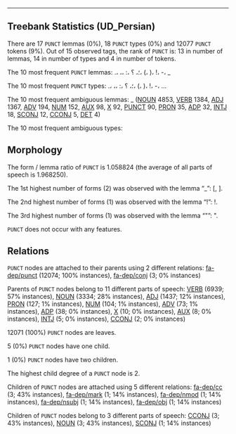 

--------------------------------------------------------------------------------

## Treebank Statistics (UD_Persian)

There are 17 `PUNCT` lemmas (0%), 18 `PUNCT` types (0%) and 12077 `PUNCT` tokens (9%).
Out of 15 observed tags, the rank of `PUNCT` is: 13 in number of lemmas, 14 in number of types and 4 in number of tokens.

The 10 most frequent `PUNCT` lemmas: .، ،، :، ؛، ؟، (، )، !، -، _

The 10 most frequent `PUNCT` types:  .، ،، :، ؛، ؟، (، )، !، -، …

The 10 most frequent ambiguous lemmas: _ ([NOUN]() 4853, [VERB]() 1384, [ADJ]() 1367, [ADV]() 194, [NUM]() 152, [AUX]() 98, [X]() 92, [PUNCT]() 90, [PRON]() 35, [ADP]() 32, [INTJ]() 18, [SCONJ]() 12, [CCONJ]() 5, [DET]() 4)

The 10 most frequent ambiguous types:  



## Morphology

The form / lemma ratio of `PUNCT` is 1.058824 (the average of all parts of speech is 1.968250).

The 1st highest number of forms (2) was observed with the lemma “_”: [, ].

The 2nd highest number of forms (1) was observed with the lemma “!”: !.

The 3rd highest number of forms (1) was observed with the lemma “"”: ".

`PUNCT` does not occur with any features.


## Relations

`PUNCT` nodes are attached to their parents using 2 different relations: [fa-dep/punct]() (12074; 100% instances), [fa-dep/conj]() (3; 0% instances)

Parents of `PUNCT` nodes belong to 11 different parts of speech: [VERB]() (6939; 57% instances), [NOUN]() (3334; 28% instances), [ADJ]() (1437; 12% instances), [PRON]() (127; 1% instances), [NUM]() (104; 1% instances), [ADV]() (73; 1% instances), [ADP]() (38; 0% instances), [X]() (10; 0% instances), [AUX]() (8; 0% instances), [INTJ]() (5; 0% instances), [CCONJ]() (2; 0% instances)

12071 (100%) `PUNCT` nodes are leaves.

5 (0%) `PUNCT` nodes have one child.

1 (0%) `PUNCT` nodes have two children.

The highest child degree of a `PUNCT` node is 2.

Children of `PUNCT` nodes are attached using 5 different relations: [fa-dep/cc]() (3; 43% instances), [fa-dep/mark]() (1; 14% instances), [fa-dep/nmod]() (1; 14% instances), [fa-dep/nsubj]() (1; 14% instances), [fa-dep/obj]() (1; 14% instances)

Children of `PUNCT` nodes belong to 3 different parts of speech: [CCONJ]() (3; 43% instances), [NOUN]() (3; 43% instances), [SCONJ]() (1; 14% instances)

